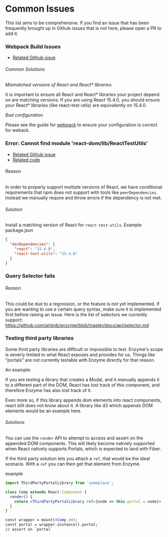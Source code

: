 # Common Issues

This list aims to be comprehensive. If you find an issue that has been frequently brought up in Github *issues* that is not here, please open a PR to add it.

### Webpack Build Issues

- [Related Github issue](https://github.com/airbnb/enzyme/issues/684)

###### Common Solutions

_Mismatched versions of React and React* libraries._

It is important to ensure all React and React* libraries your project depend on are matching versions.
If you are using React 15.4.0, you should ensure your React* libraries (like react-test-utils) are equivalently on 15.4.0.

_Bad configuration._

Please see the guide for [webpack](/docs/guides/webpack) to ensure your configuration is correct for weback.

### Error: Cannot find module 'react-dom/lib/ReactTestUtils'

- [Related Github issue](https://github.com/airbnb/enzyme/issues/684)
- [Related code](https://github.com/airbnb/enzyme/blob/3aeb02461eabf2fd402613991915d8d6f4b88536/src/react-compat.js#L97-L105)

###### Reason 

In order to properly support multiple versions of React, we have conditional requirements that npm does not support with tools like
`peerDependencies`. Instead we manually require and throw errors if the dependency is not met.

###### Solution

Install a matching version of React for `react-test-utils`. Example package.json

```json
{
  "devDependencies": {
    "react": "15.4.0",
    "react-test-utils": "15.4.0"
  }
}
```

### Query Selector fails

###### Reason 

This could be due to a regression, or the feature is not yet implemented. If you are wanting to use a
certain query syntax, make sure it is implemented first before raising an issue. Here is the list of 
selectors we currently support: https://github.com/airbnb/enzyme/blob/master/docs/api/selector.md

### Testing third party libraries

Some third party libraries are difficult or impossible to test. Enzyme's scope is severly limited to what
React exposes and provides for us. Things like "portals" are not currently testable with Enzyme directly for that reason.

An example:

If you are testing a library that creates a Modal, and it manually appends it to a different part of the DOM, React has lost
track of this component, and therefore Enzyme has also lost track of it.

Even more so, if this library appends dom elements into react components, react still does not know about it. A library like d3 which
appends DOM elements would be an example here.

###### Solutions

You can use the `render` API to attempt to access and assert on the appended DOM components. This will likely become natively supported
when React natively supports Portals, which is expected to land with Fiber.

If the third party solution lets you attach a `ref`, that would be the ideal scenario. With a `ref` you can then get that element from Enzyme.

example

```jsx
import ThirdPartyPortalLibrary from 'someplace';

class Comp extends React.Component {
  render() {
    return <ThirdPartyPortalLibrary ref={node => this.portal = node}>
  }
}

const wrapper = mount(<Comp />);
const portal = wrapper.instance().portal;
// assert on `portal`
```





